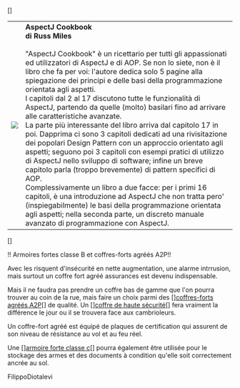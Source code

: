 [<html>]
<table cellpadding="10">
<tr>
<td>
<img src="http://images.amazon.com/images/P/0596006543.01._PE10_SCMZZZZZZZ_.jpg">
</td>
<td valign="top">
<b>AspectJ Cookbook</b><br>
<b>di Russ Miles</b><br><br>
"AspectJ Cookbook" è un ricettario per tutti gli appassionati ed utilizzatori di AspectJ e di AOP. Se non lo siete, non è il libro che fa per voi: l'autore dedica solo 5 pagine alla spiegazione dei principi e delle basi della programmazione orientata agli aspetti.<br/>
I capitoli dal 2 al 17 discutono tutte le funzionalità di AspectJ, partendo da quelle (molto) basilari fino ad arrivare alle caratteristiche avanzate.<br/>
La parte più interessante del libro arriva dal capitolo 17 in poi. Dapprima ci sono 3 capitoli dedicati ad una rivisitazione dei popolari Design Pattern con un approccio orientato agli aspetti; seguono poi 3 capitoli con esempi pratici di utilizzo di AspectJ nello sviluppo di software; infine un breve capitolo parla (troppo brevemente) di pattern specifici di AOP.<br/>
Complessivamente un libro a due facce: per i primi 16 capitoli, è una introduzione ad AspectJ che non tratta pero' (inspiegabilmente) le basi della programmazione orientata agli aspetti; nella seconda parte, un discreto manuale avanzato di programmazione con AspectJ.
</td>
</tr>
</table>
[</html>]


!! Armoires fortes classe B et coffres-forts agréés A2P!!

Avec les risquent d'insécurité en nette augmentation, une alarme intrrusion, mais surtout un coffre fort agréé assurances est devenu indispensable.

Mais il ne faudra pas prendre un coffre bas de gamme que l'on pourra trouver au coin de la rue, mais faire un choix parmi des [<html>]<a href="http://www.infosafe.fr/Coffre/CoffresMT/Coffre-fort-ABC.htm">coffres-forts agréés A2P</a>[</html>] de qualité.
Un [<html>]<a href="http://www.infosafe.fr/CoffresSecurite/CoffreSecurite.htm">coffre de haute sécurité</a>[</html>] fera vraiment la différence le jour ou il se trouvera face aux cambrioleurs. 

Un coffre-fort agréé est équipé de plaques de certification qui assurent de son niveau de résistance au vol et au feu réel. 

Une [<html>]<a href="http://www.infosafe.fr/Armoirefortedin/Armoirefortedin.htm">armoire forte classe c</a>[</html>] pourra également être utilisée pour le stockage des armes et des documents à condition qu'elle soit correctement ancrée au sol.

FilippoDiotalevi
